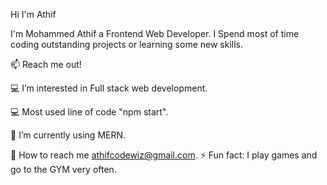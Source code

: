 Hi I'm Athif 

I'm Mohammed Athif a Frontend Web Developer. I Spend most of time coding outstanding projects or learning some new skills.


📫 Reach me out!


💻  I’m interested in Full stack web development.

💻 Most used line of code "npm start".

📖 I’m currently using MERN.

📧 How to reach me athifcodewiz@gmail.com.
⚡ Fun fact: I play games and go to the GYM very often.
